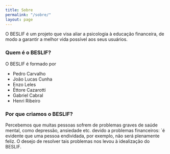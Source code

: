 ```yaml
---
title: Sobre
permalink: "/sobre/"
layout: page
---
```


O BESLIF é um projeto que visa aliar a psicologia à educação financeira, de modo a garantir a melhor vida possível aos seus usuários.

### Quem é o BESLIF?

O BESLIF é formado por
- Pedro Carvalho
- João Lucas Cunha
- Enzo Leles
- Éttore Cazarotti
- Gabriel Cabral
- Henri Ribeiro

### Por que criamos o BESLIF?

Percebemos que muitas pessoas sofrem de problemas graves de saúde mental, como depressão, ansiedade etc. devido a problemas financeiros: ´é evidente que uma pessoa endividada, por exemplo, não será plenamente feliz. O desejo de resolver tais problemas nos levou à idealização do BESLIF.